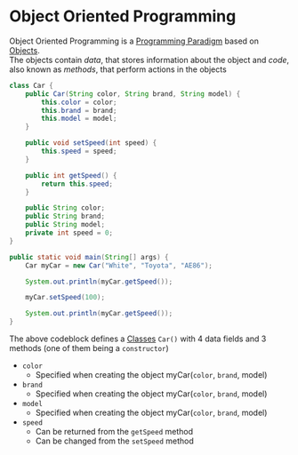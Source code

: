 # Object Oriented Programming
Object Oriented Programming is a [Programming Paradigm](./Univesp_Programming-Paradigm.md) based on [Objects](./Univesp_Objects.md).   
The objects contain *data*, that stores information about the object and *code*, also known as *methods*, that perform actions in the objects

```java
class Car {
    public Car(String color, String brand, String model) {
        this.color = color;
        this.brand = brand;
        this.model = model;
    }

    public void setSpeed(int speed) {
        this.speed = speed;
    }

    public int getSpeed() {
        return this.speed;
    }

    public String color; 
    public String brand;
    public String model;
    private int speed = 0;
}
```

```java
public static void main(String[] args) {
    Car myCar = new Car("White", "Toyota", "AE86"); 

    System.out.println(myCar.getSpeed());

    myCar.setSpeed(100);

    System.out.println(myCar.getSpeed());
}    
```
The above codeblock defines a [Classes](./Univesp_Classes.md) `Car()` with 4 data fields and 3 methods (one of them being a `constructor`)

- `color`
    - Specified when creating the object myCar(`color`, `brand`, model)
- `brand`
    - Specified when creating the object myCar(`color`, `brand`, model)
- `model`
    - Specified when creating the object myCar(`color`, `brand`, model)
- `speed`
    - Can be returned from the `getSpeed` method
    - Can be changed from the `setSpeed` method